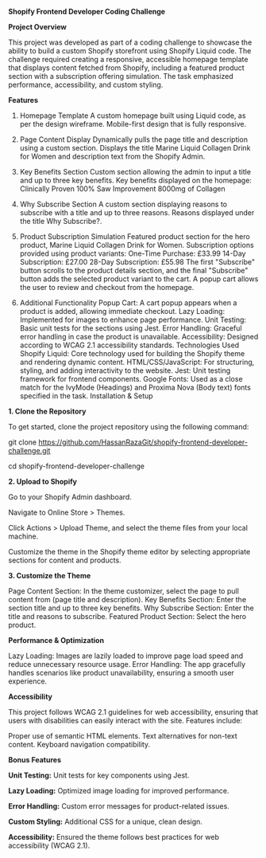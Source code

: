 **Shopify Frontend Developer Coding Challenge**

**Project Overview**

This project was developed as part of a coding challenge to showcase the ability to build a custom Shopify storefront using Shopify Liquid code. The challenge required creating a responsive, accessible homepage template that displays content fetched from Shopify, including a featured product section with a subscription offering simulation. The task emphasized performance, accessibility, and custom styling.

**Features**

1. Homepage Template
A custom homepage built using Liquid code, as per the design wireframe.
Mobile-first design that is fully responsive.


2. Page Content Display
Dynamically pulls the page title and description using a custom section.
Displays the title Marine Liquid Collagen Drink for Women and description text from the Shopify Admin.


3. Key Benefits Section
Custom section allowing the admin to input a title and up to three key benefits.
Key benefits displayed on the homepage:
Clinically Proven
100% Saw Improvement
8000mg of Collagen


4. Why Subscribe Section
A custom section displaying reasons to subscribe with a title and up to three reasons.
Reasons displayed under the title Why Subscribe?.


5. Product Subscription Simulation
Featured product section for the hero product, Marine Liquid Collagen Drink for Women.
Subscription options provided using product variants:
One-Time Purchase: £33.99
14-Day Subscription: £27.00
28-Day Subscription: £55.98
The first "Subscribe" button scrolls to the product details section, and the final "Subscribe" button adds the selected product variant to the cart.
A popup cart allows the user to review and checkout from the homepage.


6. Additional Functionality
Popup Cart: A cart popup appears when a product is added, allowing immediate checkout.
Lazy Loading: Implemented for images to enhance page performance.
Unit Testing: Basic unit tests for the sections using Jest.
Error Handling: Graceful error handling in case the product is unavailable.
Accessibility: Designed according to WCAG 2.1 accessibility standards.
Technologies Used
Shopify Liquid: Core technology used for building the Shopify theme and rendering dynamic content.
HTML/CSS/JavaScript: For structuring, styling, and adding interactivity to the website.
Jest: Unit testing framework for frontend components.
Google Fonts: Used as a close match for the IvyMode (Headings) and Proxima Nova (Body text) fonts specified in the task.
Installation & Setup


**1. Clone the Repository**

To get started, clone the project repository using the following command:

git clone https://github.com/HassanRazaGit/shopify-frontend-developer-challenge.git

cd shopify-frontend-developer-challenge


**2. Upload to Shopify**

Go to your Shopify Admin dashboard.

Navigate to Online Store > Themes.

Click Actions > Upload Theme, and select the theme files from your local machine.

Customize the theme in the Shopify theme editor by selecting appropriate sections for content and products.


**3. Customize the Theme**

Page Content Section: In the theme customizer, select the page to pull content from (page title and description).
Key Benefits Section: Enter the section title and up to three key benefits.
Why Subscribe Section: Enter the title and reasons to subscribe.
Featured Product Section: Select the hero product.

**Performance & Optimization**

Lazy Loading: Images are lazily loaded to improve page load speed and reduce unnecessary resource usage.
Error Handling: The app gracefully handles scenarios like product unavailability, ensuring a smooth user experience.

**Accessibility**

This project follows WCAG 2.1 guidelines for web accessibility, ensuring that users with disabilities can easily interact with the site. Features include:

Proper use of semantic HTML elements.
Text alternatives for non-text content.
Keyboard navigation compatibility.


**Bonus Features**

**Unit Testing:** Unit tests for key components using Jest.

**Lazy Loading:** Optimized image loading for improved performance.

**Error Handling:** Custom error messages for product-related issues.

**Custom Styling:** Additional CSS for a unique, clean design.

**Accessibility:** Ensured the theme follows best practices for web accessibility (WCAG 2.1).

